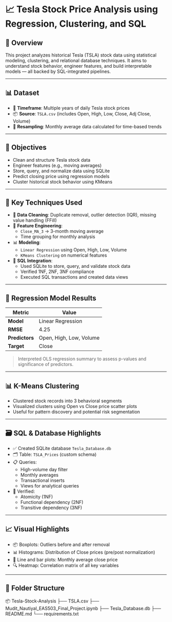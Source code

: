 # 📈 Tesla Stock Price Analysis using Regression, Clustering, and SQL

## 🚀 Overview
This project analyzes historical Tesla (TSLA) stock data using statistical modeling, clustering, and relational database techniques. It aims to understand stock behavior, engineer features, and build interpretable models — all backed by SQL-integrated pipelines.

---

## 📊 Dataset
- 📅 **Timeframe**: Multiple years of daily Tesla stock prices
- 📦 **Source**: `TSLA.csv` (includes Open, High, Low, Close, Adj Close, Volume)
- 🔁 **Resampling**: Monthly average data calculated for time-based trends

---

## 🎯 Objectives
- Clean and structure Tesla stock data
- Engineer features (e.g., moving averages)
- Store, query, and normalize data using SQLite
- Predict closing price using regression models
- Cluster historical stock behavior using KMeans

---

## 🧠 Key Techniques Used
- 📐 **Data Cleaning**: Duplicate removal, outlier detection (IQR), missing value handling (FFill)
- 🧮 **Feature Engineering**: 
  - `Close_MA_3` → 3-month moving average  
  - Time grouping for monthly analysis
- 📊 **Modeling**:
  - `Linear Regression` using Open, High, Low, Volume
  - `KMeans Clustering` on numerical features
- 🧩 **SQL Integration**:
  - Used SQLite to store, query, and validate stock data
  - Verified 1NF, 2NF, 3NF compliance
  - Executed SQL transactions and created data views

---

## 🧪 Regression Model Results

| Metric         | Value     |
|----------------|-----------|
| **Model**      | Linear Regression |
| **RMSE**       | 4.25      |
| **Predictors** | Open, High, Low, Volume |
| **Target**     | Close     |

> Interpreted OLS regression summary to assess p-values and significance of predictors.

---

## 📊 K-Means Clustering

- Clustered stock records into 3 behavioral segments
- Visualized clusters using Open vs Close price scatter plots
- Useful for pattern discovery and potential risk segmentation

---

## 🗃️ SQL & Database Highlights

- ✅ Created SQLite database `Tesla_Database.db`
- 🗂️ Table: `TSLA_Prices` (custom schema)
- 📋 Queries:
  - High-volume day filter
  - Monthly averages
  - Transactional inserts
  - Views for analytical queries
- 📐 Verified:
  - Atomicity (1NF)
  - Functional dependency (2NF)
  - Transitive dependency (3NF)

---

## 📈 Visual Highlights

- 📦 Boxplots: Outliers before and after removal
- 📊 Histograms: Distribution of Close prices (pre/post normalization)
- 🧭 Line and bar plots: Monthly average close price
- 🔍 Heatmap: Correlation matrix of all key variables

---

## 📂 Folder Structure
📦 Tesla-Stock-Analysis
├── TSLA.csv
├── Mudit_Nautiyal_EAS503_Final_Project.ipynb
├── Tesla_Database.db
├── README.md
└── requirements.txt
